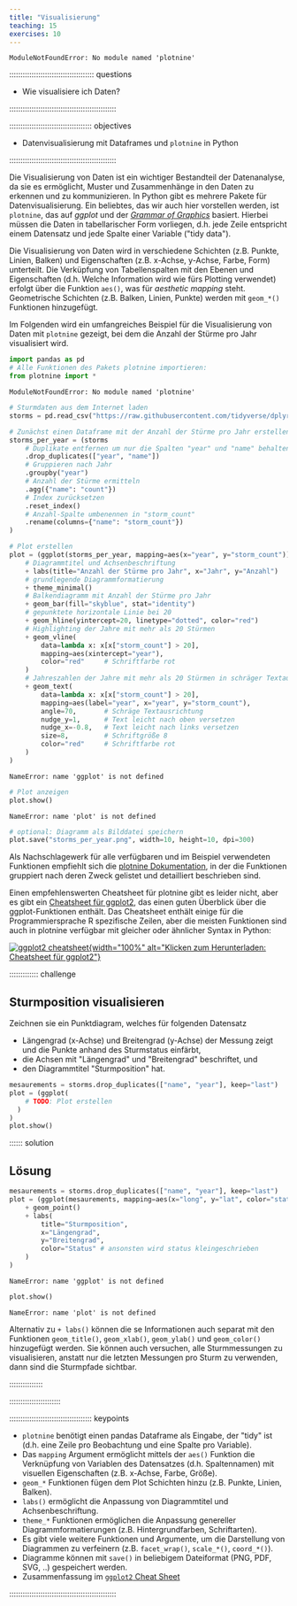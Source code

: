```yaml
---
title: "Visualisierung"
teaching: 15
exercises: 10
---
```





``` output
ModuleNotFoundError: No module named 'plotnine'
```

:::::::::::::::::::::::::::::::::::::: questions

- Wie visualisiere ich Daten?

::::::::::::::::::::::::::::::::::::::::::::::::

::::::::::::::::::::::::::::::::::::: objectives

- Datenvisualisierung mit Dataframes und `plotnine` in Python

::::::::::::::::::::::::::::::::::::::::::::::::

Die Visualisierung von Daten ist ein wichtiger Bestandteil der Datenanalyse, da sie es ermöglicht, Muster und Zusammenhänge in den Daten zu erkennen und zu kommunizieren. In Python gibt es mehrere Pakete für Datenvisualisierung. Ein beliebtes, das wir auch hier vorstellen werden, ist `plotnine`, das auf *ggplot* und der [*Grammar of Graphics*](https://r4ds.had.co.nz/data-visualisation.html) basiert. Hierbei müssen die Daten in tabellarischer Form vorliegen, d.h. jede Zeile entspricht einem Datensatz und jede Spalte einer Variable ("tidy data").

Die Visualisierung von Daten wird in verschiedene Schichten (z.B. Punkte, Linien, Balken) und Eigenschaften (z.B. x-Achse, y-Achse, Farbe, Form) unterteilt. Die Verküpfung von Tabellenspalten mit den Ebenen und Eigenschaften (d.h. Welche Information wird wie fürs Plotting verwendet) erfolgt über die Funktion `aes()`, was für *aesthetic mapping* steht. Geometrische Schichten (z.B. Balken, Linien, Punkte) werden mit `geom_*()` Funktionen hinzugefügt.

Im Folgenden wird ein umfangreiches Beispiel für die Visualisierung von Daten mit `plotnine` gezeigt, bei dem die Anzahl der Stürme pro Jahr visualisiert wird.


``` python
import pandas as pd
# Alle Funktionen des Pakets plotnine importieren:
from plotnine import *
```

``` output
ModuleNotFoundError: No module named 'plotnine'
```

``` python
# Sturmdaten aus dem Internet laden
storms = pd.read_csv("https://raw.githubusercontent.com/tidyverse/dplyr/master/data-raw/storms.csv")

# Zunächst einen Dataframe mit der Anzahl der Stürme pro Jahr erstellen
storms_per_year = (storms
    # Duplikate entfernen um nur die Spalten "year" und "name" behalten
    .drop_duplicates(["year", "name"])
    # Gruppieren nach Jahr
    .groupby("year")
    # Anzahl der Stürme ermitteln
    .agg({"name": "count"})
    # Index zurücksetzen
    .reset_index()
    # Anzahl-Spalte umbenennen in "storm_count"
    .rename(columns={"name": "storm_count"})
)

# Plot erstellen
plot = (ggplot(storms_per_year, mapping=aes(x="year", y="storm_count"))
    # Diagrammtitel und Achsenbeschriftung
    + labs(title="Anzahl der Stürme pro Jahr", x="Jahr", y="Anzahl")
    # grundlegende Diagrammformatierung
    + theme_minimal()
    # Balkendiagramm mit Anzahl der Stürme pro Jahr
    + geom_bar(fill="skyblue", stat="identity")
    # gepunktete horizontale Linie bei 20
    + geom_hline(yintercept=20, linetype="dotted", color="red")
    # Highlighting der Jahre mit mehr als 20 Stürmen
    + geom_vline(
        data=lambda x: x[x["storm_count"] > 20],
        mapping=aes(xintercept="year"),
        color="red"     # Schriftfarbe rot
    )
    # Jahreszahlen der Jahre mit mehr als 20 Stürmen in schräger Textausrichtung
    + geom_text(
        data=lambda x: x[x["storm_count"] > 20],
        mapping=aes(label="year", x="year", y="storm_count"),
        angle=70,       # Schräge Textausrichtung
        nudge_y=1,      # Text leicht nach oben versetzen
        nudge_x=-0.8,   # Text leicht nach links versetzen
        size=8,         # Schriftgröße 8
        color="red"     # Schriftfarbe rot
    )    
)
```

``` output
NameError: name 'ggplot' is not defined
```

``` python
# Plot anzeigen
plot.show()
```

``` output
NameError: name 'plot' is not defined
```


``` python
# optional: Diagramm als Bilddatei speichern
plot.save("storms_per_year.png", width=10, height=10, dpi=300)
```

Als Nachschlagewerk für alle verfügbaren und im Beispiel verwendeten Funktionen empfiehlt sich die [plotnine Dokumentation](https://plotnine.org/reference), in der die Funktionen gruppiert nach deren Zweck gelistet und detailliert beschrieben sind.

Einen empfehlenswerten Cheatsheet für plotnine gibt es leider nicht, aber es gibt ein [Cheatsheet für ggplot2](https://raw.githubusercontent.com/rstudio/cheatsheets/main/data-visualization.pdf), das einen guten Überblick über die ggplot-Funktionen enthält. Das Cheatsheet enthält einige für die Programmiersprache R spezifische Zeilen, aber die meisten Funktionen sind auch in plotnine verfügbar mit gleicher oder ähnlicher Syntax in Python:

[![ggplot2 cheatsheet](https://raw.githubusercontent.com/rstudio/cheatsheets/main/pngs/thumbnails/data-visualization-cheatsheet-thumbs.png){width="100%" alt="Klicken zum Herunterladen: Cheatsheet für ggplot2"}](https://raw.githubusercontent.com/rstudio/cheatsheets/main/data-visualization.pdf)

::::::::::::: challenge
## Sturmposition visualisieren

Zeichnen sie ein Punktdiagram, welches für folgenden Datensatz 

- Längengrad (x-Achse) und Breitengrad (y-Achse) der Messung zeigt und die Punkte anhand des Sturmstatus einfärbt,
- die Achsen mit "Längengrad" und "Breitengrad" beschriftet, und
- den Diagrammtitel "Sturmposition" hat.



``` python
mesaurements = storms.drop_duplicates(["name", "year"], keep="last")
plot = (ggplot(
    # TODO: Plot erstellen
  )
)
plot.show()
```


:::::: solution
## Lösung


``` python
mesaurements = storms.drop_duplicates(["name", "year"], keep="last")
plot = (ggplot(mesaurements, mapping=aes(x="long", y="lat", color="status"))
    + geom_point()
    + labs(
        title="Sturmposition", 
        x="Längengrad", 
        y="Breitengrad",
        color="Status" # ansonsten wird status kleingeschrieben
    )
)   
```

``` output
NameError: name 'ggplot' is not defined
```

``` python
plot.show()
```

``` output
NameError: name 'plot' is not defined
```

Alternativ zu `+ labs()` können die se Informationen auch separat mit den Funktionen `geom_title()`, `geom_xlab()`, `geom_ylab()` und `geom_color()` hinzugefügt werden. Sie können auch versuchen, alle Sturmmessungen zu visualisieren, anstatt nur die letzten Messungen pro Sturm zu verwenden, dann sind die Sturmpfade sichtbar.

:::::::::::::::

:::::::::::::::::::::::


::::::::::::::::::::::::::::::::::::: keypoints

- `plotnine` benötigt einen pandas Dataframe als Eingabe, der "tidy" ist (d.h. eine Zeile pro Beobachtung und eine Spalte pro Variable).
- Das `mapping` Argument ermöglicht mittels der `aes()` Funktion die Verknüpfung von Variablen des Datensatzes (d.h. Spaltennamen) mit visuellen Eigenschaften (z.B. x-Achse, Farbe, Größe).
- `geom_*` Funktionen fügen dem Plot Schichten hinzu (z.B. Punkte, Linien, Balken).
- `labs()` ermöglicht die Anpassung von Diagrammtitel und Achsenbeschriftung.
- `theme_*` Funktionen ermöglichen die Anpassung genereller Diagrammformatierungen (z.B. Hintergrundfarben, Schriftarten).
- Es gibt viele weitere Funktionen und Argumente, um die Darstellung von Diagrammen zu verfeinern (z.B. `facet_wrap()`, `scale_*()`, `coord_*()`).
- Diagramme können mit `save()` in beliebigem Dateiformat (PNG, PDF, SVG, ..) gespeichert werden.
- Zusammenfassung im [`ggplot2` Cheat Sheet](https://raw.githubusercontent.com/rstudio/cheatsheets/main/data-visualization.pdf)

::::::::::::::::::::::::::::::::::::::::::::::::
